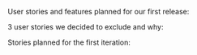 User stories and features planned for our first release:

3 user stories we decided to exclude and why:

Stories planned for the first iteration:
